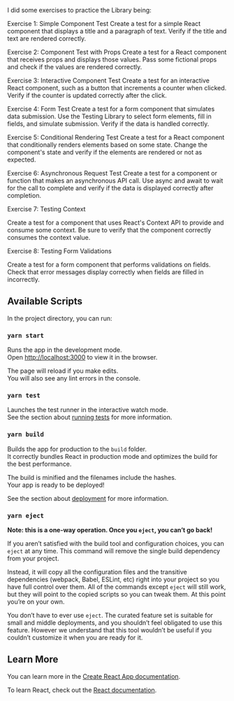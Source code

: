 I did some exercises to practice the Library being:

Exercise 1: Simple Component Test
Create a test for a simple React component that displays a title and a paragraph of text. Verify if the title and text are rendered correctly.

Exercise 2: Component Test with Props
Create a test for a React component that receives props and displays those values. Pass some fictional props and check if the values are rendered correctly.

Exercise 3: Interactive Component Test
Create a test for an interactive React component, such as a button that increments a counter when clicked. Verify if the counter is updated correctly after the click.

Exercise 4: Form Test
Create a test for a form component that simulates data submission. Use the Testing Library to select form elements, fill in fields, and simulate submission. Verify if the data is handled correctly.

Exercise 5: Conditional Rendering Test
Create a test for a React component that conditionally renders elements based on some state. Change the component's state and verify if the elements are rendered or not as expected.

Exercise 6: Asynchronous Request Test
Create a test for a component or function that makes an asynchronous API call. Use async and await to wait for the call to complete and verify if the data is displayed correctly after completion.

Exercise 7: Testing Context

Create a test for a component that uses React's Context API to provide and consume some context. Be sure to verify that the component correctly consumes the context value.

Exercise 8: Testing Form Validations

Create a test for a form component that performs validations on fields. Check that error messages display correctly when fields are filled in incorrectly.

## Available Scripts

In the project directory, you can run:

### `yarn start`

Runs the app in the development mode.\
Open [http://localhost:3000](http://localhost:3000) to view it in the browser.

The page will reload if you make edits.\
You will also see any lint errors in the console.

### `yarn test`

Launches the test runner in the interactive watch mode.\
See the section about [running tests](https://facebook.github.io/create-react-app/docs/running-tests) for more information.

### `yarn build`

Builds the app for production to the `build` folder.\
It correctly bundles React in production mode and optimizes the build for the best performance.

The build is minified and the filenames include the hashes.\
Your app is ready to be deployed!

See the section about [deployment](https://facebook.github.io/create-react-app/docs/deployment) for more information.

### `yarn eject`

**Note: this is a one-way operation. Once you `eject`, you can’t go back!**

If you aren’t satisfied with the build tool and configuration choices, you can `eject` at any time. This command will remove the single build dependency from your project.

Instead, it will copy all the configuration files and the transitive dependencies (webpack, Babel, ESLint, etc) right into your project so you have full control over them. All of the commands except `eject` will still work, but they will point to the copied scripts so you can tweak them. At this point you’re on your own.

You don’t have to ever use `eject`. The curated feature set is suitable for small and middle deployments, and you shouldn’t feel obligated to use this feature. However we understand that this tool wouldn’t be useful if you couldn’t customize it when you are ready for it.

## Learn More

You can learn more in the [Create React App documentation](https://facebook.github.io/create-react-app/docs/getting-started).

To learn React, check out the [React documentation](https://reactjs.org/).

